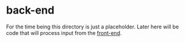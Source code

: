 # back-end

For the time being this directory is just a placeholder. Later here will be code that will process input from the [front-end](../front-end/README.md).
